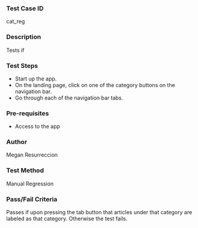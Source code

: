### Test Case ID
cat_reg

### Description
Tests if 

### Test Steps
- Start up the app.
- On the landing page, click on one of the category buttons on the navigation bar.
- Go through each of the navigation bar tabs.

### Pre-requisites
- Access to the app

### Author
Megan Resurreccion

### Test Method
Manual Regression

### Pass/Fail Criteria
Passes if upon pressing the tab button that articles under that category are labeled as that category. Otherwise the test fails. 